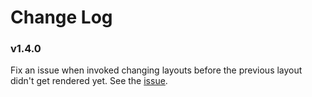 # Change Log

### v1.4.0

Fix an issue when invoked changing layouts before the previous layout didn't get rendered yet. See the [issue](https://github.com/meteorhacks/flow-router/issues/132#issuecomment-106950588).

